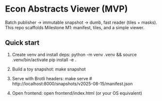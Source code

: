 # Econ Abstracts Viewer (MVP)

Batch publisher → immutable snapshot → dumb, fast reader (tiles + masks).
This repo scaffolds Milestone M1: manifest, tiles, and a simple viewer.

## Quick start



1) Create venv and install deps:
   python -m venv .venv && source .venv/bin/activate
   pip install -e .

2) Build a toy snapshot:
   make snapshot

3) Serve with Brotli headers:
   make serve    # http://localhost:8000/snapshots/v2025-08-15/manifest.json

4) Open frontend:
   open frontend/index.html  (or your OS equivalent)
